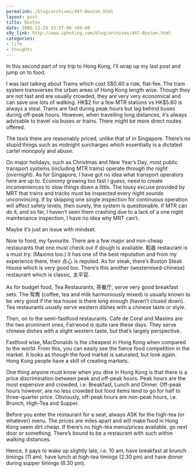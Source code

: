 ```yaml
--- 
permalink: /blog/archives/447-Boston.html
layout: post
title: Boston
date: 2006-12-29 15:57:00 +08:00
s9y_link: http://www.iphoting.com/blog/archives/447-Boston.html
categories: 
- life
- thoughts
---
```

<p class="whiteline"><p>In this second part of my trip to Hong Kong, I&#8217;ll wrap up my last post and jump on to food.</p>
</p><p class="whiteline"><p>I was last talking about Trams which cost S$0.40 a ride, flat-fee. The tram system transverses the urban areas of Hong Kong length wise. Though they are not fast and are usually crowded, they are very very economical and can save one lots of walking. HK$2 for a few MTR stations vs HK$5.60 is always a steal. Trams are fast during peak hours but lag behind buses during off-peak hours. However, when travelling long distances, it&#8217;s always advisable to travel via buses or trains. There might be more direct routes offered.</p>
</p><p class="whiteline"><p>The taxis there are reasonably priced, unlike that of in Singapore. There&#8217;s no stupid things such as midnight surcharges which essentially is a dictated cartel monopoly and abuse.</p>
</p><p class="whiteline"><p>On major holidays, such as Christmas and New Year&#8217;s Day, most public transport systems (including MTR trains) operate <em>through the night (overnight)</em>. As for Singapore, I have got no idea what transport operators here are up to. Economy growing too fast I guess, need to create inconveniences to slow things down a little. The lousy excuse provided by MRT that trains and tracks must be inspected every night sounds unconvincing. If by skipping one single inspection for continuous operation will affect safety levels, then surely, the system is questionable. If MTR can do it, and so far, I haven&#8217;t seen them crashing due to a lack of a one night maintenance inspection, I have no idea why MRT can&#8217;t.</p>
</p><p class="whiteline"><p>Maybe it&#8217;s just an issue with mindset.</p>
</p><p class="whiteline"><p>Now to food, my favourite. There are a few major and non-cheap restaurants that one must check out if dough is available. 稻香 restaurant is a must try. (Maxims too.) It has one of the best reputation and from my experience there, their 点心 is reputed. As for steak, there&#8217;s Boston Steak House which is very good too. There&#8217;s this another (westernised-chinese) restaurant which is classic, 太平官.</p>
</p><p class="whiteline"><p>As for budget food, Tea Restaurants, 茶餐厅, serve very good breakfast sets. The 鸳鸯 (coffee, tea and milk harmoniously mixed) is usually known to be very good if the tea house is there long enough (haven&#8217;t closed down). Tea restaurants usually serve western dishes with a chinese taste or style.</p>
</p><p class="whiteline"><p>Then, on to the semi-fastfood restaurants. Cafe de Coral and Maxims are the two prominent ones, Fairwood is quite rare these days. They serve chinese dishes with a slight western taste, but that&#8217;s largely perspective.</p>
</p><p class="whiteline"><p>Fastfood wise, MacDonalds is the cheapest in Hong Kong when compared to the world. From this, you can easily see the fierce food competition in the market. It looks as though the food market is saturated, but look again. Hong Kong people have a skill of creating markets.</p>
</p><p class="whiteline"><p>One thing anyone must know when you dine in Hong Kong is that there is a price discrimination between peak and off-peak hours. Peak hours are the most expensive and crowded, i.e. Breakfast, Lunch and Dinner. Off-peak hours however, are no less crowded but food items tend to go for half to three-quarter price. Obviously, off-peak hours are non-peak hours, i.e. Brunch, High-Tea and Supper.</p>
</p><p class="whiteline"><p>Before you enter the restaurant for a seat, always ASK for the high-tea (or whatever) menu. The prices are miles apart and will make food in Hong Kong seem dirt cheap. If there&#8217;s no high-tea menu/prices available, go next door or something. There&#8217;s bound to be a restaurant with such within walking distances.</p>
</p><p class="break"><p>Hence, it pays to wake up slightly late, i.e. 10 am, have breakfast at brunch timings (11 am), have lunch at high-tea timings (2.30 pm) and have dinner during supper timings (8.30 pm).</p></p>
